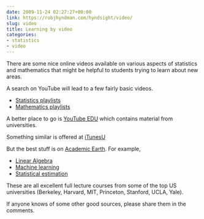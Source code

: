 ```yaml
---
date: 2009-11-24 02:27:27+00:00
link: https://robjhyndman.com/hyndsight/video/
slug: video
title: Learning by video
categories:
- statistics
- video
---
```


There are some nice online videos available on various aspects of statistics and mathematics that might be helpful to students trying to learn about new areas.

A search on YouTube will lead to a few fairly basic videos.

 * [Statistics playlists](http://www.youtube.com/results?search_type=search_playlists&search_query=statistics)
 * [Mathematics playlists](http://www.youtube.com/results?search_type=search_playlists&search_query=mathematics)

A better place to go is [YouTube EDU](http://www.youtube.com/education?b=400) which contains material from universities.

Something similar is offered at [iTunesU](http://deimos3.apple.com/indigo/main/main.html?v0=WWW-AMUS-ITUNESU070521-N48LX)

But the best stuff is on [Academic Earth](http://academicearth.org). For example,

  * [Linear Algebra](http://academicearth.org/courses/linear-algebra)
  * [Machine learning](http://academicearth.org/courses/machine-learning)
  * [Statistical estimation](http://academicearth.org/lectures/statistical-estimation)

These are all excellent full lecture courses from some of the top US universities (Berkeley, Harvard, MIT, Princeton, Stanford, UCLA, Yale).

If anyone knows of some other good sources, please share them in the comments.
